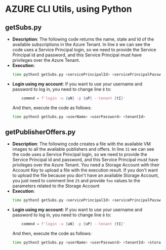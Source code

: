 # AZURE CLI Utils, using Python

## getSubs.py

- **Description**: The following code returns the name, state and Id of the available subscriptions in the Azure Tenant. In line `8` we can see the code uses a Service Principal login, so we need to provide the Service Principal id and password, and this Service Principal must have privileges over the Azure Tenant.
- **Execution**:
  ```bash
  time python3 getSubs.py <servicePrincipalId> <servicePrincipalPassword> <tenantId>
  ```
- **Login using my account**: If you want to use your username and password to log in, you need to change line `8` to:
  ```python
      commnd = f'login -u {uN} -p {uP} --tenant {tI}'
  ```
  And then, execute the code as follows:
  ```bash
  time python3 getSubs.py <userName> <userPassword> <tenantId>
  ```

## getPublisherOffers.py

- **Description**: The following code creates a file with the available VM images to all the available publishers and offers. In line `31` we can see the code uses a Service Principal login, so we need to provide the Service Principal id and password, and this Service Principal must have privileges over the Azure Tenant. You need a Storage Account with their Account Key to upload a file with the execution result. If you don't want to upload the file because you don't have an available Storage Account, you just need to comment line `25` and provide `foo` values to the parameters related to the Storage Account
- **Execution**:
  ```bash
  time python3 getSubs.py <servicePrincipalId> <servicePrincipalPassword> <tenantId> <storageAccountName> <storageAccountKey> <storageAccountSubscription>
  ```
- **Login using my account**: If you want to use your username and password to log in, you need to change line `8` to:
  ```python
      commnd = f'login -u {uN} -p {uP} --tenant {tI}'
  ```
  And then, execute the code as follows:
  ```bash
  time python3 getSubs.py <userName> <userPassword> <tenantId> <storageAccountName> <storageAccountKey> <storageAccountSubscription>
  ```

